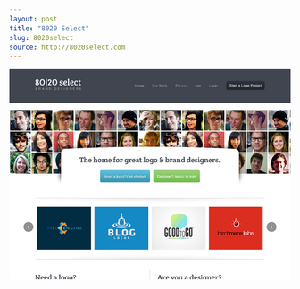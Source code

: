 ```yaml
---
layout: post
title: "8020 Select"
slug: 8020select
source: http://8020select.com
---
```


<img src="/assets/img/screenshots/8020select.jpg">
